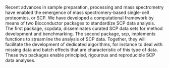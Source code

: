 Recent advances in sample preparation, processing and mass 
spectrometry have enabled the emergence of mass spectromery-based single-cell 
proteomics, or SCP. We have developed a computational framework by 
means of two Bioconductor packages to standardize SCP data analysis. 
The first package, scpdata, disseminates curated SCP data sets for 
method development and benchmarking. The second package, scp, 
implements functions to streamline the analysis of SCP data. Together, 
they will facilitate the development of dedicated algorithms, for 
instance to deal with missing data and batch effects that are 
characteristic of this type of data. These two packages enable principled, 
rigourous and reproducible SCP data analyses.
